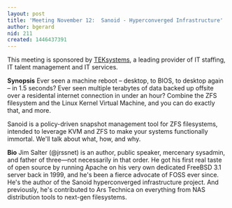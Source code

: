 ```yaml
---
layout: post
title: 'Meeting November 12:  Sanoid - Hyperconverged Infrastructure'
author: bgerard
nid: 211
created: 1446437391
---
```

This meeting is sponsored by <a href="http://www.teksystems.com/">TEKsystems</a>, a leading provider of IT staffing, IT talent management and IT services.

<strong>Synopsis</strong>
Ever seen a machine reboot – desktop, to BIOS, to desktop again – in 1.5 seconds?  Ever seen multiple terabytes of data backed up offsite over a residental internet connection in under an hour?  Combine the ZFS filesystem and the Linux Kernel Virtual Machine, and you can do exactly that, and more.

Sanoid is a policy-driven snapshot management tool for ZFS filesystems, intended to leverage KVM and ZFS to make your systems functionally immortal.  We'll talk about what, how, and why.


<strong>Bio</strong>
Jim Salter (@jrssnet) is an author, public speaker, mercenary sysadmin, and father of three—not necessarily in that order. He got his first real taste of open source by running Apache on his very own dedicated FreeBSD 3.1 server back in 1999, and he's been a fierce advocate of FOSS ever since. He's the author of the Sanoid hyperconverged infrastructure project.  And previously, he's contributed to Ars Technica on everything from NAS distribution tools to next-gen filesystems.
